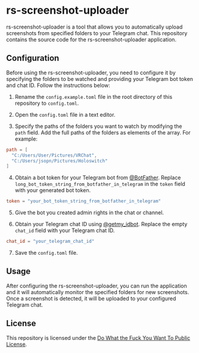 # rs-screenshot-uploader

rs-screenshot-uploader is a tool that allows you to automatically upload screenshots from specified folders to your Telegram chat. This repository contains the source code for the rs-screenshot-uploader application.

## Configuration

Before using the rs-screenshot-uploader, you need to configure it by specifying the folders to be watched and providing your Telegram bot token and chat ID. Follow the instructions below:

1. Rename the `config.example.toml` file in the root directory of this repository to `config.toml`.

2. Open the `config.toml` file in a text editor.

3. Specify the paths of the folders you want to watch by modifying the `path` field. Add the full paths of the folders as elements of the array. For example:

```toml
path = [
  "C:/Users/User/Pictures/VRChat",
  "C:/Users/jsopn/Pictures/Holoswitch"
]
```

4. Obtain a bot token for your Telegram bot from [@BotFather](https://t.me/BotFather). Replace `long_bot_token_string_from_botfather_in_telegram` in the `token` field with your generated bot token.

```toml
token = "your_bot_token_string_from_botfather_in_telegram"
```

5. Give the bot you created admin rights in the chat or channel.

6. Obtain your Telegram chat ID using [@getmy_idbot](https://t.me/getmy_idbot). Replace the empty `chat_id` field with your Telegram chat ID.

```toml
chat_id = "your_telegram_chat_id"
```

7. Save the `config.toml` file.

## Usage

After configuring the rs-screenshot-uploader, you can run the application and it will automatically monitor the specified folders for new screenshots. Once a screenshot is detected, it will be uploaded to your configured Telegram chat.

## License

This repository is licensed under the [Do What the Fuck You Want To Public License](LICENSE).
